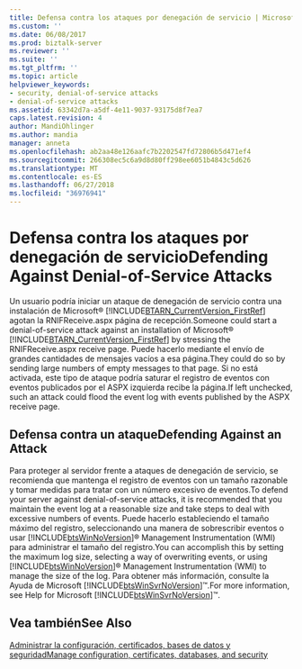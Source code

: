 ```yaml
---
title: Defensa contra los ataques por denegación de servicio | Microsoft Docs
ms.custom: ''
ms.date: 06/08/2017
ms.prod: biztalk-server
ms.reviewer: ''
ms.suite: ''
ms.tgt_pltfrm: ''
ms.topic: article
helpviewer_keywords:
- security, denial-of-service attacks
- denial-of-service attacks
ms.assetid: 63342d7a-a5df-4e11-9037-93175d8f7ea7
caps.latest.revision: 4
author: MandiOhlinger
ms.author: mandia
manager: anneta
ms.openlocfilehash: ab2aa48e126aafc7b2202547fd72806b5d471ef4
ms.sourcegitcommit: 266308ec5c6a9d8d80ff298ee6051b4843c5d626
ms.translationtype: MT
ms.contentlocale: es-ES
ms.lasthandoff: 06/27/2018
ms.locfileid: "36976941"
---
```

# <a name="defending-against-denial-of-service-attacks"></a><span data-ttu-id="647c0-102">Defensa contra los ataques por denegación de servicio</span><span class="sxs-lookup"><span data-stu-id="647c0-102">Defending Against Denial-of-Service Attacks</span></span>
<span data-ttu-id="647c0-103">Un usuario podría iniciar un ataque de denegación de servicio contra una instalación de Microsoft® [!INCLUDE[BTARN_CurrentVersion_FirstRef](../../includes/btarn-currentversion-firstref-md.md)] agotan la RNIFReceive.aspx página de recepción.</span><span class="sxs-lookup"><span data-stu-id="647c0-103">Someone could start a denial-of-service attack against an installation of Microsoft® [!INCLUDE[BTARN_CurrentVersion_FirstRef](../../includes/btarn-currentversion-firstref-md.md)] by stressing the RNIFReceive.aspx receive page.</span></span> <span data-ttu-id="647c0-104">Puede hacerlo mediante el envío de grandes cantidades de mensajes vacíos a esa página.</span><span class="sxs-lookup"><span data-stu-id="647c0-104">They could do so by sending large numbers of empty messages to that page.</span></span> <span data-ttu-id="647c0-105">Si no está activada, este tipo de ataque podría saturar el registro de eventos con eventos publicados por el ASPX izquierda recibe la página.</span><span class="sxs-lookup"><span data-stu-id="647c0-105">If left unchecked, such an attack could flood the event log with events published by the ASPX receive page.</span></span>  
  
## <a name="defending-against-an-attack"></a><span data-ttu-id="647c0-106">Defensa contra un ataque</span><span class="sxs-lookup"><span data-stu-id="647c0-106">Defending Against an Attack</span></span>  
 <span data-ttu-id="647c0-107">Para proteger al servidor frente a ataques de denegación de servicio, se recomienda que mantenga el registro de eventos con un tamaño razonable y tomar medidas para tratar con un número excesivo de eventos.</span><span class="sxs-lookup"><span data-stu-id="647c0-107">To defend your server against denial-of-service attacks, it is recommended that you maintain the event log at a reasonable size and take steps to deal with excessive numbers of events.</span></span> <span data-ttu-id="647c0-108">Puede hacerlo estableciendo el tamaño máximo del registro, seleccionando una manera de sobrescribir eventos o usar [!INCLUDE[btsWinNoVersion](../../includes/btswinnoversion-md.md)]® Management Instrumentation (WMI) para administrar el tamaño del registro.</span><span class="sxs-lookup"><span data-stu-id="647c0-108">You can accomplish this by setting the maximum log size, selecting a way of overwriting events, or using [!INCLUDE[btsWinNoVersion](../../includes/btswinnoversion-md.md)]® Management Instrumentation (WMI) to manage the size of the log.</span></span> <span data-ttu-id="647c0-109">Para obtener más información, consulte la Ayuda de Microsoft [!INCLUDE[btsWinSvrNoVersion](../../includes/btswinsvrnoversion-md.md)]™.</span><span class="sxs-lookup"><span data-stu-id="647c0-109">For more information, see Help for Microsoft [!INCLUDE[btsWinSvrNoVersion](../../includes/btswinsvrnoversion-md.md)]™.</span></span>  
  
## <a name="see-also"></a><span data-ttu-id="647c0-110">Vea también</span><span class="sxs-lookup"><span data-stu-id="647c0-110">See Also</span></span>  
 [<span data-ttu-id="647c0-111">Administrar la configuración, certificados, bases de datos y seguridad</span><span class="sxs-lookup"><span data-stu-id="647c0-111">Manage configuration, certificates, databases, and security</span></span>](manage-configuration-certificates-databases-security.md)